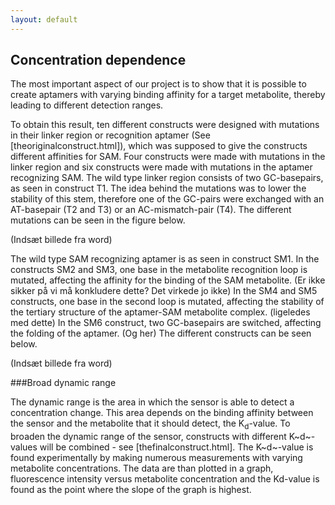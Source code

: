 ```yaml
---
layout: default
---
```

## Concentration dependence

The most important aspect of our project is to show that it is possible to create aptamers with varying binding affinity for a target metabolite, thereby leading to different detection ranges. 
To obtain this result, ten different constructs were designed with mutations in their linker region or recognition aptamer (See [theoriginalconstruct.html]), which was supposed to give the constructs different affinities for SAM.Four constructs were made with mutations in the linker region and six constructs were made with mutations in the aptamer recognizing SAM.The wild type linker region consists of two GC-basepairs, as seen in construct T1. The idea behind the mutations was to lower the stability of this stem, therefore one of the GC-pairs were exchanged with an AT-basepair (T2 and T3) or an AC-mismatch-pair (T4). The different mutations can be seen in the figure below. 

(Indsæt billede fra word) The wild type SAM recognizing aptamer is as seen in construct SM1. In the constructs SM2 and SM3, one base in the metabolite recognition loop is mutated, affecting the affinity for the binding of the SAM metabolite. (Er ikke sikker på vi må konkludere dette? Det virkede jo ikke)In the SM4 and SM5 constructs, one base in the second loop is mutated, affecting the stability of the tertiary structure of the aptamer-SAM metabolite complex. (ligeledes med dette)In the SM6 construct, two GC-basepairs are switched, affecting the folding of the aptamer. (Og her)The different constructs can be seen below.

(Indsæt billede fra word)

###Broad dynamic range

The dynamic range is the area in which the sensor is able to detect a concentration change. This area depends on the binding affinity between the sensor and the metabolite that it should detect, the K<sub>d</sub>-value. To broaden the dynamic range of the sensor, constructs with different K~d~-values will be combined - see [thefinalconstruct.html].The K~d~-value is found experimentally by making numerous measurements with varying metabolite concentrations. The data are than plotted in a graph, fluorescence intensity versus metabolite concentration and the Kd-value is found as the point where the slope of the graph is highest.